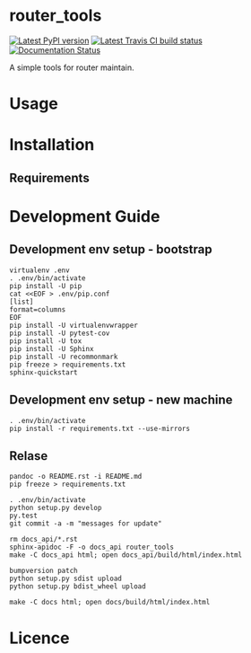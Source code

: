 # router_tools

[![Latest PyPI version](https://img.shields.io/pypi/v/router_tools.svg)](https://pypi.python.org/pypi/router_tools) [![Latest Travis CI build status](https://travis-ci.org/renweibo/router_tools.png)](https://travis-ci.org/renweibo/router_tools)
[![Documentation Status](https://readthedocs.org/projects/router-tools/badge/?version=latest)](http://router-tools.readthedocs.io/en/latest/?badge=latest)


A simple tools for router maintain.

# Usage

# Installation

## Requirements

# Development Guide

## Development env setup - bootstrap

```
virtualenv .env
. .env/bin/activate
pip install -U pip
cat <<EOF > .env/pip.conf
[list]
format=columns
EOF
pip install -U virtualenvwrapper
pip install -U pytest-cov
pip install -U tox
pip install -U Sphinx
pip install -U recommonmark
pip freeze > requirements.txt
sphinx-quickstart
```

## Development env setup - new machine

```
. .env/bin/activate
pip install -r requirements.txt --use-mirrors
```

## Relase

```
pandoc -o README.rst -i README.md
pip freeze > requirements.txt

. .env/bin/activate
python setup.py develop
py.test
git commit -a -m "messages for update"

rm docs_api/*.rst
sphinx-apidoc -F -o docs_api router_tools
make -C docs_api html; open docs_api/build/html/index.html

bumpversion patch
python setup.py sdist upload
python setup.py bdist_wheel upload

make -C docs html; open docs/build/html/index.html
```

# Licence
